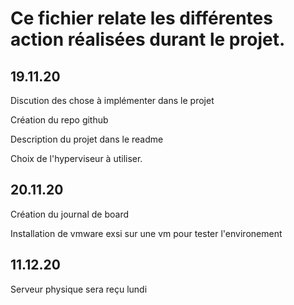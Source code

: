 # Ce fichier relate les différentes action réalisées durant le projet.

## 19.11.20


Discution des chose à implémenter dans le projet

Création du repo github 

Description du projet dans le readme 

Choix de l'hyperviseur à utiliser.



## 20.11.20


Création du journal de board

Installation de vmware exsi sur une vm pour tester l'environement

## 11.12.20

Serveur physique sera reçu lundi